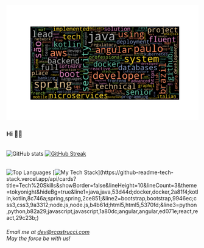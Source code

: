 <!-- ![profile image](https://github.com/rcastrucci/rcastrucci/blob/main/cover.jpg#gh-dark-mode-only) -->
![profile image](https://github.com/rcastrucci/rcastrucci/blob/main/word_cloud.png#gh-dark-mode-only)

<h3 align="start">Hi 🕺🏻</h3>

######
![GitHub stats](https://github-readme-stats-sigma-five.vercel.app/api?username=rcastrucci&show_icons=true&theme=tokyonight&hide_title=True&hide_border=True&card_width=450&include_all_commits=true&line_height=30)
[![GitHub Streak](https://streak-stats.demolab.com?user=rcastrucci&theme=tokyonight&hide_border=true&card_width=450)](https://git.io/streak-stats)
######
![Top Languages](https://github-readme-stats-sigma-five.vercel.app/api/top-langs/?username=rcastrucci&show_icons=true&theme=tokyonight&hide_title=False&hide_border=true&card_width=450)
[![My Tech Stack](https://github-readme-tech-stack.vercel.app/api/cards?title=Tech%20Skills&showBorder=false&lineHeight=10&lineCount=3&theme=tokyonight&hideBg=true&line1=java,java,53d44d;docker,docker,2a81f4;kotlin,kotlin,8c746a;spring,spring,2ce851;&line2=bootstrap,bootstrap,9946ec;css3,css3,9a3312;node.js,node.js,b4b61d;html5,html5,5370fd;&line3=python,python,b82a29;javascript,javascript,1a80dc;angular,angular,ed071e;react,react,29c23b;)](https://github-readme-tech-stack.vercel.app/api/cards?title=Tech%20Skills&showBorder=false&lineHeight=10&lineCount=3&theme=tokyonight&hideBg=true&line1=java,java,53d44d;docker,docker,2a81f4;kotlin,kotlin,8c746a;spring,spring,2ce851;&line2=bootstrap,bootstrap,9946ec;css3,css3,9a3312;node.js,node.js,b4b61d;html5,html5,5370fd;&line3=python,python,b82a29;javascript,javascript,1a80dc;angular,angular,ed071e;react,react,29c23b;)

###### Email me at *dev@rcastrucci.com* <br> May the force be with us!
